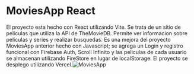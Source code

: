 # MoviesApp React
El proyecto esta hecho con React utilizando Vite. Se trata de un sitio de peliculas que utiliza la API de TheMovieDB. Permite ver informacion sobre peliculas y series y realizar busquedas. Es una mejora del proyecto MoviesApp anterior hecho con Javascript; se agrega un Login y registro funcional con Firebase Auth, Scroll Infinito y las peliculas de cada usuario se almacenan utilizando FireStore en lugar de localStorage. El proyecto se desplego utilizando Vercel.![MoviesApp](https://user-images.githubusercontent.com/99894603/212813168-a9551f36-0085-4f74-94c9-fddb61ec808e.jpg)
